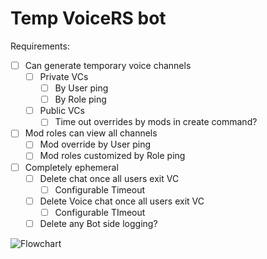 # Temp VoiceRS bot

Requirements:
- [ ] Can generate temporary voice channels
	- [ ] Private VCs 
		- [ ] By User ping
		- [ ] By Role ping
	- [ ] Public VCs
		- [ ] Time out overrides by mods in create command?
- [ ] Mod roles can view all channels
	- [ ] Mod override by User ping 
	- [ ] Mod roles customized by Role ping
- [ ] Completely ephemeral 
	- [ ] Delete chat once all users exit VC
		- [ ] Configurable Timeout
	- [ ] Delete Voice chat once all users exit VC
		- [ ] Configurable TImeout
	- [ ] Delete any Bot side logging?

![Flowchart](linkToImages.jpg)

